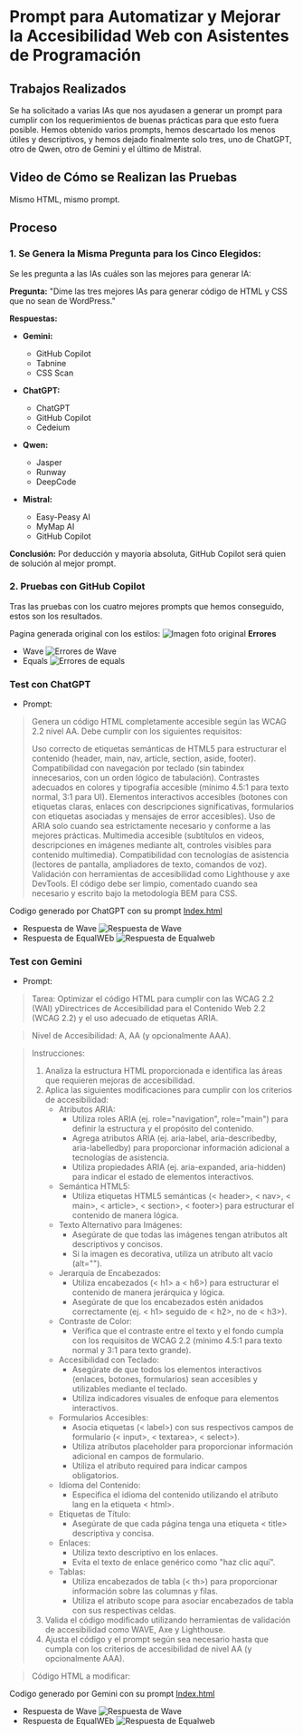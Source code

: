 # Prompt para Automatizar y Mejorar la Accesibilidad Web con Asistentes de Programación

## Trabajos Realizados

Se ha solicitado a varias IAs que nos ayudasen a generar un prompt para cumplir con los requerimientos de buenas prácticas para que esto fuera posible. Hemos obtenido varios prompts, hemos descartado los menos útiles y descriptivos, y hemos dejado finalmente solo tres, uno de ChatGPT, otro de Qwen, otro de Gemini y el último de Mistral.

## Video de Cómo se Realizan las Pruebas

Mismo HTML, mismo prompt.

## Proceso

### 1. Se Genera la Misma Pregunta para los Cinco Elegidos:

Se les pregunta a las IAs cuáles son las mejores para generar IA:

**Pregunta:** 
"Dime las tres mejores IAs para generar código de HTML y CSS que no sean de WordPress."

**Respuestas:**

- **Gemini:**
  - GitHub Copilot
  - Tabnine
  - CSS Scan

- **ChatGPT:**
  - ChatGPT
  - GitHub Copilot
  - Cedeium

- **Qwen:**
  - Jasper
  - Runway
  - DeepCode

- **Mistral:**
  - Easy-Peasy AI
  - MyMap AI
  - GitHub Copilot

**Conclusión:** 
Por deducción y mayoría absoluta, GitHub Copilot será quien de solución al mejor prompt.

### 2. Pruebas con GitHub Copilot

Tras las pruebas con los cuatro mejores prompts que hemos conseguido, estos son los resultados.

Pagina generada original con los estilos:
![Imagen foto original](/origen/webOrigenFront.jpg)
**Errores**
- Wave
![Errores de Wave](/origen/Errores%20en%20Wave%20sin%20samantica.jpg)
- Equals
![Errores de equals](/origen/errores%20sin%20semantica%20todo%20divs%20Equal.jpg)

### Test con ChatGPT 

- Prompt:
> Genera un código HTML completamente accesible según las WCAG 2.2 nivel AA. Debe cumplir con los siguientes requisitos:
> 
> Uso correcto de etiquetas semánticas de HTML5 para estructurar el contenido (header, main, nav, article, section, aside, footer).
> Compatibilidad con navegación por teclado (sin tabindex innecesarios, con un orden lógico de tabulación).
> Contrastes adecuados en colores y tipografía accesible (mínimo 4.5:1 para texto normal, 3:1 para UI).
> Elementos interactivos accesibles (botones con etiquetas claras, enlaces con descripciones significativas, formularios con etiquetas asociadas y mensajes de error accesibles).
> Uso de ARIA solo cuando sea estrictamente necesario y conforme a las mejores prácticas.
> Multimedia accesible (subtítulos en videos, descripciones en imágenes mediante alt, controles visibles para contenido multimedia).
> Compatibilidad con tecnologías de asistencia (lectores de pantalla, ampliadores de texto, comandos de voz).
> Validación con herramientas de accesibilidad como Lighthouse y axe DevTools.
> El código debe ser limpio, comentado cuando sea necesario y escrito bajo la metodología BEM para CSS.

Codigo generado por ChatGPT con su prompt
[Index.html](/chatgpt/solucionChatGPT.html)
- Respuesta de Wave
![Respuesta de Wave](/chatgpt/solucion%20chat%20gpt%20WAVE.jpg)
- Respuesta de EqualWEb
![Respuesta de Equalweb](/chatgpt/solucion%20chat%20gpt%20Equals.jpg)

### Test con Gemini

- Prompt:
>Tarea: Optimizar el código HTML para cumplir con las WCAG 2.2 (WAI) yDirectrices de Accesibilidad para el Contenido Web 2.2 (WCAG 2.2) y el uso adecuado de etiquetas ARIA.

>Nivel de Accesibilidad: A, AA (y opcionalmente AAA).

>Instrucciones:
>1. Analiza la estructura HTML proporcionada e identifica las áreas que requieren mejoras de accesibilidad.
>2. Aplica las siguientes modificaciones para cumplir con los criterios de accesibilidad:
>    - Atributos ARIA:
>        - Utiliza roles ARIA (ej. role="navigation", role="main") para definir la estructura y el propósito del contenido.
>        - Agrega atributos ARIA (ej. aria-label, aria-describedby, aria-labelledby) para proporcionar información adicional a tecnologías de asistencia.
>        - Utiliza propiedades ARIA (ej. aria-expanded, aria-hidden) para indicar el estado de elementos interactivos.
>    - Semántica HTML5:
>        - Utiliza etiquetas HTML5 semánticas (< header>, < nav>, < main>, < article>, < section>, < footer>) para estructurar el contenido de manera lógica.
>    - Texto Alternativo para Imágenes:
>        - Asegúrate de que todas las imágenes tengan atributos alt descriptivos y concisos.
>        - Si la imagen es decorativa, utiliza un atributo alt vacío (alt="").
>    - Jerarquía de Encabezados:
>        - Utiliza encabezados (< h1> a < h6>) para estructurar el contenido de manera jerárquica y lógica.
>        - Asegúrate de que los encabezados estén anidados correctamente (ej. < h1> seguido de < h2>, no de < h3>).
>    - Contraste de Color:
>        - Verifica que el contraste entre el texto y el fondo cumpla con los requisitos de WCAG 2.2 (mínimo 4.5:1 para texto normal y 3:1 para texto grande).
>    - Accesibilidad con Teclado:
>        - Asegúrate de que todos los elementos interactivos (enlaces, botones, formularios) sean accesibles y utilizables mediante el teclado.
>        - Utiliza indicadores visuales de enfoque para elementos interactivos.
>    - Formularios Accesibles:
>        - Asocia etiquetas (< label>) con sus respectivos campos de formulario (< input>, < textarea>, < select>).
>        - Utiliza atributos placeholder para proporcionar información adicional en campos de formulario.
>        - Utiliza el atributo required para indicar campos obligatorios.
>    - Idioma del Contenido:
>        - Especifica el idioma del contenido utilizando el atributo lang en la etiqueta < html>.
>    - Etiquetas de Título:
>        - Asegúrate de que cada página tenga una etiqueta < title> descriptiva y concisa.
>    - Enlaces:
>        - Utiliza texto descriptivo en los enlaces.
>        - Evita el texto de enlace genérico como "haz clic aquí".
>    - Tablas:
>        - Utiliza encabezados de tabla (< th>) para proporcionar información sobre las columnas y filas.
>        - Utiliza el atributo scope para asociar encabezados de tabla con sus respectivas celdas.
>3. Valida el código modificado utilizando herramientas de validación de accesibilidad como WAVE, Axe y Lighthouse.
>4. Ajusta el código y el prompt según sea necesario hasta que cumpla con los criterios de accesibilidad de nivel AA (y opcionalmente AAA).

>Código HTML a modificar:

Codigo generado por Gemini con su prompt
[Index.html](/gemini/solucionGemini.html)
- Respuesta de Wave
![Respuesta de Wave](/gemini/resultadoGeminiWave.jpg)
- Respuesta de EqualWEb
![Respuesta de Equalweb](/gemini/resultado%20Gemini%20con%20equal.jpg)
